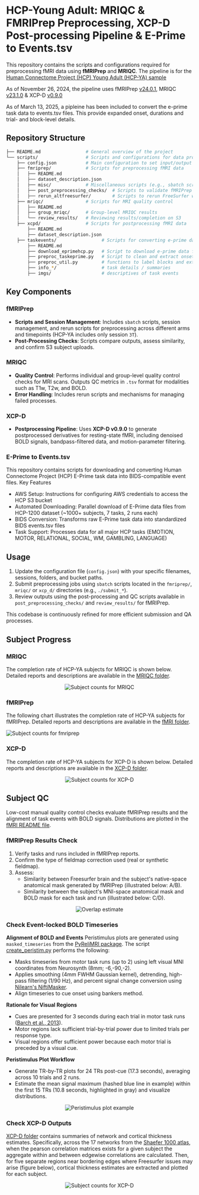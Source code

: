 # HCP-Young Adult: MRIQC & FMRIPrep Preprocessing, XCP-D Post-processing Pipeline & E-Prime to Events.tsv

This repository contains the scripts and configurations required for preprocessing fMRI data using **fMRIPrep** and **MRIQC**. The pipeline is for the [Human Connectome Project (HCP) Young Adult (HCP-YA) sample](https://www.humanconnectome.org/#promo-1-content)

As of November 26, 2024, the pipeline uses fMRIPrep [v24.0.1](https://pypi.org/project/fmriprep/24.0.1/), MRIQC [v23.1.0](https://pypi.org/project/mriqc/23.1.0/) & XCP-D [v0.9.0](https://xcp-d.readthedocs.io/en/0.9.0/)

As of March 13, 2025, a pipleine has been included to convert the e-prime task data to events.tsv files. This provide expanded onset, durations and trial- and block-level details.

## Repository Structure

```bash
├── README.md                 # General overview of the project
└── scripts/                  # Scripts and configurations for data processing
    ├── config.json           # Main configuration to set input/output paths, specs, and filenames
    ├── fmriprep/             # Scripts for preprocessing fMRI data
    │   ├── README.md         
    │   ├── dataset_description.json
    │   ├── misc/             # Miscellaneous scripts (e.g., sbatch scripts, data checks)
    │   ├── post_preprocessing_checks/  # Scripts to validate fMRIPrep outputs and check subs on S3
    │   ├── rerun_altfreesurfer/        # Scripts to rerun FreeSurfer when failures occur
    ├── mriqc/                # Scripts for MRI quality control
    │   ├── README.md         
    │   ├── group_mriqc/      # Group-level MRIQC results
    │   └── review_results/   # Reviewing results/completion on S3
    ├── xcpd/                 # Scripts for postprocessing fMRI data
        ├── README.md
        ├── dataset_description.json
    ├── taskevents/                 # Scripts for converting e-prime data to events.tsv
        ├── README.md
        ├── download_eprimehcp.py   # Script to download e-prime data from AWS for HCP
        ├── preproc_taskeprime.py   # Script to clean and extract onsets, durations, trial and behavioral information
        ├── preproc_util.py         # functions to label blocks and extract task-specific details
        ├── info_*/                 # task details / summaries
        ├── imgs/                   # descriptives of task events

```

## Key Components

### fMRIPrep
- **Scripts and Session Management**: Includes `sbatch` scripts, session management, and rerun scripts for preprocessing across different arms and timepoints (HCP-YA includes only session `3T`).
- **Post-Processing Checks**: Scripts compare outputs, assess similarity, and confirm S3 subject uploads.

### MRIQC
- **Quality Control**: Performs individual and group-level quality control checks for MRI scans. Outputs QC metrics in `.tsv` format for modalities such as T1w, T2w, and BOLD.
- **Error Handling**: Includes rerun scripts and mechanisms for managing failed processes.

### XCP-D
- **Postprocessing Pipeline**: Uses **XCP-D v0.9.0** to generate postprocessed derivatives for resting-state fMRI, including denoised BOLD signals, bandpass-filtered data, and motion-parameter filtering.

### E-Prime to Events.tsv

This repository contains scripts for downloading and converting Human Connectome Project (HCP) E-Prime task data into BIDS-compatible event files.
Key Features

- AWS Setup: Instructions for configuring AWS credentials to access the HCP S3 bucket
- Automated Downloading: Parallel download of E-Prime data files from HCP-1200 dataset (~1000+ subjects, 7 tasks, 2 runs each)
- BIDS Conversion: Transforms raw E-Prime task data into standardized BIDS events.tsv files
- Task Support: Processes data for all major HCP tasks (EMOTION, MOTOR, RELATIONAL, SOCIAL, WM, GAMBLING, LANGUAGE)

## Usage

1. Update the configuration file (`config.json`) with your specific filenames, sessions, folders, and bucket paths.
2. Submit preprocessing jobs using `sbatch` scripts located in the `fmriprep/`, `mriqc/` or `xcp_d/` directories (e.g., `./submit_*`).
3. Review outputs using the post-processing and QC scripts available in `post_preprocessing_checks/` and `review_results/` for fMRIPrep.

This codebase is continuously refined for more efficient submission and QA processes.

## Subject Progress

### MRIQC
The completion rate of HCP-YA subjects for MRIQC is shown below. Detailed reports and descriptions are available in the [MRIQC folder](./scripts/mriqc/).

<div style="text-align: center;">
  <img src="./imgs/mriqc_subject_counts.png" alt="Subject counts for MRIQC" />
</div>

### fMRIPrep
The following chart illustrates the completion rate of HCP-YA subjects for fMRIPrep. Detailed reports and descriptions are available in the [fMRI folder](./scripts/fmriprep/).

![Subject counts for fmriprep](./imgs/fmriprep_subject_counts.png)


### XCP-D
The completion rate of HCP-YA subjects for XCP-D is shown below. Detailed reports and descriptions are available in the [XCP-D folder](./scripts/xcp_d/). 

<div style="text-align: center;">
  <img src="./imgs/xcp_d_subject_counts.png" alt="Subject counts for XCP-D" />
</div>

## Subject QC

Low-cost manual quality control checks evaluate fMRIPrep results and the alignment of task events with BOLD signals. Distributions are plotted in the [fMRI README file](./scripts/fmriprep/README.md).

### fMRIPrep Results Check
1. Verify tasks and runs included in fMRIPrep reports.
2. Confirm the type of fieldmap correction used (real or synthetic fieldmap).
3. Assess:
   - Similarity between Freesurfer brain and the subject's native-space anatomical mask generated by fMRIPrep (illustrated below: A/B).
   - Similarity between the subject's MNI-space anatomical mask and BOLD mask for each task and run (illustrated below: C/D).

<div style="text-align: center;">
  <img src="./imgs/hcp_brainsim.png" alt="Overlap estimate" />
</div>


### Check Event-locked BOLD Timeseries

**Alignment of BOLD and Events**
Peristimulus plots are generated using `masked_timeseries` from the [PyReliMRI package](https://pyrelimri.readthedocs.io/en/latest/timeseries_extract.html). The script [create_peristim.py](./scripts/fmriprep/post_preprocessing_checks/qc_sdc-similarity/create_peristim.py) performs the following:

- Masks timeseries from motor task runs (up to 2) using left visual MNI coordinates from Neurosynth (8mm; -6,-90,-2).
- Applies smoothing (4mm FWHM Gaussian kernel), detrending, high-pass filtering (1/90 Hz), and percent signal change conversion using [Nilearn's NiftiMasker](https://nilearn.github.io/dev/modules/generated/nilearn.maskers.NiftiMasker.html).
- Align timeseries to cue onset using bankers method.

**Rationale for Visual Regions**
- Cues are presented for 3 seconds during each trial in motor task runs ([Barch et al., 2013](https://www.sciencedirect.com/science/article/pii/S1053811913005272)).
- Motor regions lack sufficient trial-by-trial power due to limited trials per response type.
- Visual regions offer sufficient power because each motor trial is preceded by a visual cue.

**Peristimulus Plot Workflow**
- Generate TR-by-TR plots for 24 TRs post-cue (17.3 seconds), averaging across 10 trials and 2 runs.
- Estimate the mean signal maximum (hashed blue line in example) within the first 15 TRs (10.8 seconds, highlighted in gray) and visualize distributions.

<div style="text-align: center;">
  <img src="./imgs/sub-id_ses-3T_task-motor_plot-peristim.png" alt="Peristimulus plot example" />
</div>


### Check XCP-D Outputs

[XCP-D folder](./scripts/xcp_d/) contains summaries of network and cortical thickness estimates. Specifically, across the 17 networks from the [Shaefer 1000 atlas](https://github.com/PennLINC/AtlasPack/blob/main/atlas-4S1056Parcels_dseg.tsv), when the pearson correlation matrices exists for a given subject the aggregate within and between edgewise correlations are calculated. Then, for five separate regions near bordering edges where Freesurfer issues may arise (figure below), cortical thickness estimates are extracted and plotted for each subject. 

<div style="text-align: center;">
  <img src="./imgs/brain_corthick-rois.png" alt="Subject counts for XCP-D" />
</div>
